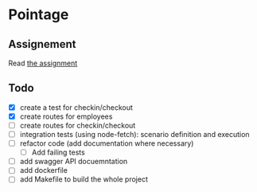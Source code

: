# Pointage

## Assignement

Read [the assignment](Node_Mid.md)

## Todo

- [x] create a test for checkin/checkout
- [x] create routes for employees
- [ ] create routes for checkin/checkout
- [ ] integration tests (using node-fetch): scenario definition and execution
- [ ] refactor code (add documentation where necessary)
  - [ ] Add failing tests
- [ ] add swagger API docuemntation
- [ ] add dockerfile
- [ ] add Makefile to build the whole project
